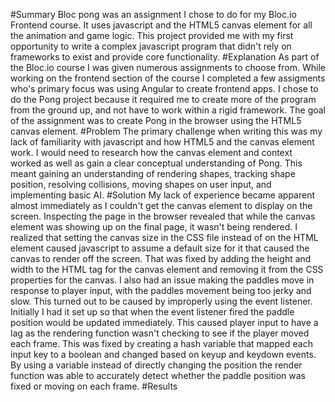 #Summary
Bloc pong was an assignment I chose to do for my Bloc.io Frontend course. It uses javascript and the HTML5 canvas element for all the animation and game logic. This project provided me with my first opportunity to write a complex javascript program that didn't rely on frameworks to exist and provide core functionality.
#Explanation
As part of the Bloc.io course I was given numerous assignments to choose from. While working on the frontend section of the course I completed a few assigments who's primary focus was using Angular to create frontend apps. I chose to do the Pong project because it required me to create more of the program from the ground up, and not have to work within a rigid framework. The goal of the assignment was to create Pong in the browser using the HTML5 canvas element. 
#Problem
The primary challenge when writing this was my lack of familiarity with javascript and how HTML5 and the canvas element work. I would need to research how the canvas element and context worked as well as gain a clear conceptual understanding of Pong. This meant gaining an understanding of rendering shapes, tracking shape position, resolving collisions, moving shapes on user input, and implementing basic AI.
#Solution
My lack of experience became apparent almost immediately as I couldn't get the canvas element to display on the screen. Inspecting the page in the browser revealed that while the canvas element was showing up on the final page, it wasn't being rendered. I realized that setting the canvas size in the CSS file instead of on the HTML element caused javascript to assume a default size for it that caused the canvas to render off the screen. That was fixed by adding the height and width to the HTML tag for the canvas element and removing it from the CSS properties for the canvas. I also had an issue making the paddles move in response to player input, with the paddles movement being too jerky and slow. This turned out to be caused by improperly using the event listener. Initially I had it set up so that when the event listener fired the paddle position would be updated immediately. This caused player input to have a lag as the rendering function wasn't checking to see if the player moved each frame. This was fixed by creating a hash variable that mapped each input key to a boolean and changed based on keyup and keydown events. By using a variable instead of directly changing the position the render function was able to accurately detect whether the paddle position was fixed or moving on each frame.
#Results

